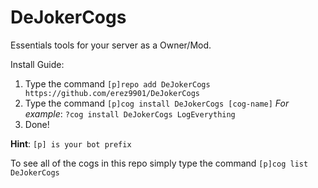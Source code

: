 # DeJokerCogs
Essentials tools for your server as a Owner/Mod.

Install Guide:
1. Type the command `[p]repo add DeJokerCogs https://github.com/erez9901/DeJokerCogs`
2. Type the command `[p]cog install DeJokerCogs [cog-name]` _For example_: `?cog install DeJokerCogs LogEverything`
3. Done!

**Hint**: `[p] is your bot prefix`

To see all of the cogs in this repo simply type the command `[p]cog list DeJokerCogs`
